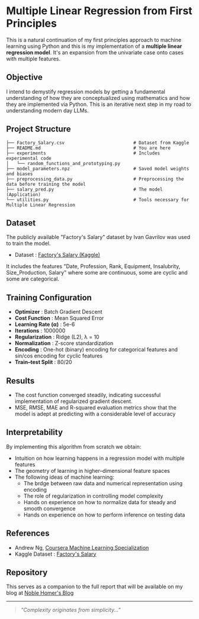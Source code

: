 # Multiple Linear Regression from First Principles

This is a natural continuation of my first principles approach to machine learning using Python and this is my implementation of a **multiple linear regression model**. It's an expansion from the univariate case onto cases with multiple features.


## Objective

I intend to demystify regression models by getting a fundamental understanding of how they are conceptualized using mathematics and how they are implemented via Python. This is an iterative next step in my road to understanding modern day LLMs.


## Project Structure

```
├── Factory_Salary.csv                          # Dataset from Kaggle
├── README.md                                   # You are here
├── experiments                                 # Includes experimental code
│   └── random_functions_and_prototyping.py
├── model_parameters.npz                        # Saved model weights and biases
├── preprocessing_data.py                       # Preprocessing the data before training the model
├── salary_pred.py                              # The model (Application)
└── utilities.py                                # Tools necessary for Multiple Linear Regression
```

## Dataset

The publicly available "Factory's Salary" dataset by Ivan Gavrilov was used to train the model. 

- Dataset :  [Factory's Salary (Kaggle)](https://www.kaggle.com/datasets/ivangavrilove88/factorys-salary)

It includes the features "Date, Profession, Rank, Equipment, Insalubrity, Size_Production, Salary" where some are continuous, some are cyclic and some are categorical. 


## Training Configuration

- **Optimizer**                        : Batch Gradient Descent
- **Cost Function**                    : Mean Squared Error
- **Learning Rate (α)**                : 5e-6
- **Iterations**                       : 1000000
- **Regularization**                   : Ridge (L2), λ = 10
- **Normalization**                    : Z-score standardization
- **Encoding**                         : One-hot (binary) encoding for categorical features and sin/cos encoding for cyclic features
- **Train–test Split**                 : 80/20


## Results

- The cost function converged steadily, indicating successful implementation of regularized gradient descent.
- MSE, RMSE, MAE and R-squared evaluation metrics show that the model is adept at predicting with a considerable level of accuracy


## Interpretability

By implementing this algorithm from scratch we obtain:
- Intuition on how learning happens in a regression model with multiple features
- The geometry of learning in higher–dimensional feature spaces
- The following ideas of machine learning:
    - The brdge between raw data and numerical representation using encoding
    - The role of regularization in controlling model complexity
    - Hands on experience on how to normalize data for steady and smooth convergence
    - Hands on experience on how to perform inference on testing data


## References

- Andrew Ng, [Coursera Machine Learning Specialization](https://www.coursera.org/specializations/machine-learning-introduction)
- Kaggle Dataset    : [Factory's Salary](https://www.kaggle.com/datasets/ivangavrilove88/factorys-salary)


## Repository

This serves as a companion to the full report that will be available on my blog at [Noble Homer's Blog](https://noblehomers.blog)

---

> *"Complexity originates from simplicity..."*